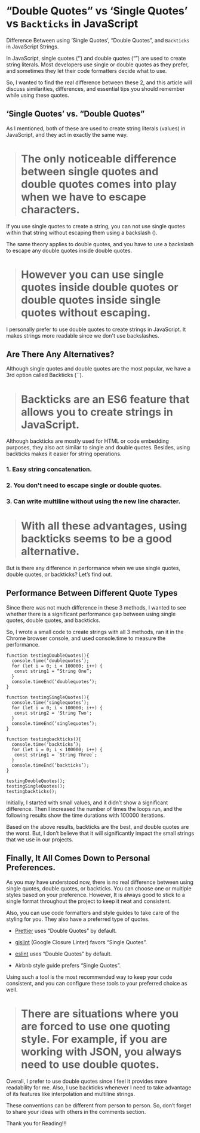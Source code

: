 
# “Double Quotes” vs ‘Single Quotes’ vs `Backticks` in JavaScript

Difference Between using ‘Single Quotes’, “Double Quotes”, and `Backticks` in JavaScript Strings.


In JavaScript, single quotes (‘’) and double quotes (“”) are used to create string literals. Most developers use single or double quotes as they prefer, and sometimes they let their code formatters decide what to use.

So, I wanted to find the real difference between these 2, and this article will discuss similarities, differences, and essential tips you should remember while using these quotes.

## ‘Single Quotes’ vs. “Double Quotes”

As I mentioned, both of these are used to create string literals (values) in JavaScript, and they act in exactly the same way.
> # The only noticeable difference between single quotes and double quotes comes into play when we have to escape characters.

If you use single quotes to create a string, you can not use single quotes within that string without escaping them using a backslash (\).


The same theory applies to double quotes, and you have to use a backslash to escape any double quotes inside double quotes.

> # However you can use single quotes inside double quotes or double quotes inside single quotes without escaping.


I personally prefer to use double quotes to create strings in JavaScript. It makes strings more readable since we don't use backslashes.

## Are There Any Alternatives?

Although single quotes and double quotes are the most popular, we have a 3rd option called Backticks (``).
> # Backticks are an ES6 feature that allows you to create strings in JavaScript.

Although backticks are mostly used for HTML or code embedding purposes, they also act similar to single and double quotes. Besides, using backticks makes it easier for string operations.

### **1. Easy string concatenation.**


### **2. You don't need to escape single or double quotes.**


### **3. Can write multiline without using the new line character.**

> # With all these advantages, using backticks seems to be a good alternative.

But is there any difference in performance when we use single quotes, double quotes, or backticks? Let’s find out.

## Performance Between Different Quote Types

Since there was not much difference in these 3 methods, I wanted to see whether there is a significant performance gap between using single quotes, double quotes, and backticks.

So, I wrote a small code to create strings with all 3 methods, ran it in the Chrome browser console, and used console.time to measure the performance.

    function testingDoubleQuotes(){
      console.time(‘doublequotes’);
      for (let i = 0; i < 100000; i++) {
       const string1 = “String One”;
      }
      console.timeEnd(‘doublequotes’);
    }

    function testingSingleQuotes(){
      console.time(‘singlequotes’);
      for (let i = 0; i < 100000; i++) {
       const string2 = 'String Two';
      }
      console.timeEnd(‘singlequotes’);
    }

    function testingbackticks(){
      console.time(‘backticks’);
      for (let i = 0; i < 100000; i++) {
       const string1 = `String Three`;
      }
      console.timeEnd(‘backticks’);
    }

    testingDoubleQuotes();
    testingSingleQuotes();
    testingbackticks();

Initially, I started with small values, and it didn’t show a significant difference. Then I increased the number of times the loops run, and the following results show the time durations with 100000 iterations.

Based on the above results, backticks are the best, and double quotes are the worst. But, I don’t believe that it will significantly impact the small strings that we use in our projects.

## Finally, It All Comes Down to Personal Preferences.

As you may have understood now, there is no real difference between using single quotes, double quotes, or backticks. You can choose one or multiple styles based on your preference. However, It is always good to stick to a single format throughout the project to keep it neat and consistent.

Also, you can use code formatters and style guides to take care of the styling for you. They also have a preferred type of quotes.

* [Prettier](https://prettier.io/) uses “Double Quotes” by default.

* [gjslint](https://developers.google.com/closure/utilities/) (Google Closure Linter) favors “Single Quotes”.

* [eslint](http://eslint.org/) uses “Double Quotes” by default.

* Airbnb style guide prefers “Single Quotes”.

Using such a tool is the most recommended way to keep your code consistent, and you can configure these tools to your preferred choice as well.
> # There are situations where you are forced to use one quoting style. For example, if you are working with JSON, you always need to use double quotes.

Overall, I prefer to use double quotes since I feel it provides more readability for me. Also, I use backticks whenever I need to take advantage of its features like interpolation and multiline strings.

These conventions can be different from person to person. So, don’t forget to share your ideas with others in the comments section.

Thank you for Reading!!!
